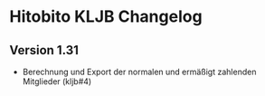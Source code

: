 # Hitobito KLJB Changelog

## Version 1.31

* Berechnung und Export der normalen und ermäßigt zahlenden Mitglieder (kljb#4)
